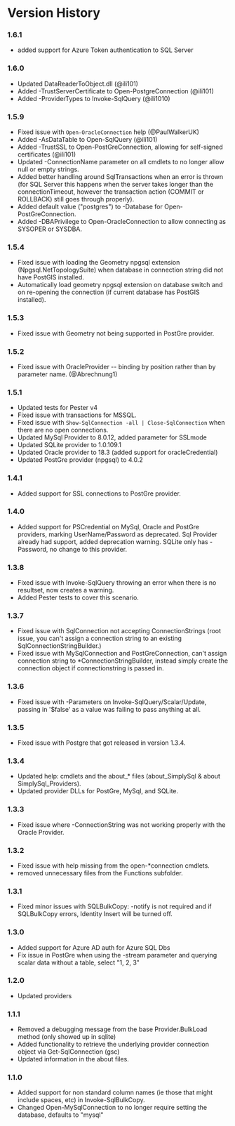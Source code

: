 # Version History

### 1.6.1

* added support for Azure Token authentication to SQL Server

### 1.6.0

* Updated DataReaderToObject.dll (@ili101)
* Added -TrustServerCertificate to Open-PostgreConnection (@ili101)
* Added -ProviderTypes to Invoke-SqlQuery (@ili1010)

### 1.5.9

* Fixed issue with `Open-OracleConnection` help (@PaulWalkerUK)
* Added -AsDataTable to Open-SqlQuery (@ili101)
* Added -TrustSSL to Open-PostGreConnection, allowing for self-signed certificates (@ili101)
* Updated -ConnectionName parameter on all cmdlets to no longer allow null or empty strings.
* Added better handling around SqlTransactions when an error is thrown (for SQL Server this happens when the server takes longer than the connectionTimeout, however the transaction action (COMMIT or ROLLBACK) still goes through properly).
* Added default value ("postgres") to -Database for Open-PostGreConnection.
* Added -DBAPrivilege to Open-OracleConnection to allow connecting as SYSOPER or SYSDBA.

### 1.5.4

* Fixed issue with loading the Geometry npgsql extension (Npgsql.NetTopologySuite) when database in connection string did not have PostGIS installed.
* Automatically load geometry npgsql extension on database switch and on re-opening the connection (if current database has PostGIS installed).

### 1.5.3

* Fixed issue with Geometry not being supported in PostGre provider.

### 1.5.2

* Fixed issue with OracleProvider -- binding by position rather than by parameter name. (@Abrechnung1)

### 1.5.1

* Updated tests for Pester v4
* Fixed issue with transactions for MSSQL.
* Fixed issue with ```Show-SqlConnection -all | Close-SqlConnection``` when there are no open connections.
* Updated MySql Provider to 8.0.12, added parameter for SSLmode
* Updated SQLite provider to 1.0.109.1
* Updated Oracle provider to 18.3 (added support for oracleCredential)
* Updated PostGre provider (npgsql) to 4.0.2

### 1.4.1

* Added support for SSL connections to PostGre provider.

### 1.4.0

* Added support for PSCredential on MySql, Oracle and PostGre providers, marking UserName/Password as deprecated.  Sql Provider already had support, added deprecation warning.  SQLite only has -Password, no change to this provider.

### 1.3.8

* Fixed issue with Invoke-SqlQuery throwing an error when there is no resultset, now creates a warning.
* Added Pester tests to cover this scenario.

### 1.3.7

* Fixed issue with SqlConnection not accepting ConnectionStrings (root issue, you can't assign a connection string to an existing SqlConnectionStringBuilder.)
* Fixed issue with MySqlConnection and PostGreConnection, can't assign connection string to *ConnectionStringBuilder, instead simply create the connection object if connectionstring is passed in.

### 1.3.6

* Fixed issue with -Parameters on Invoke-SqlQuery/Scalar/Update, passing in '$false' as a value was failing to pass anything at all.

### 1.3.5

* Fixed issue with Postgre that got released in version 1.3.4.

### 1.3.4

* Updated help: cmdlets and the about_* files (about_SimplySql & about SimplySql_Providers).
* Updated provider DLLs for PostGre, MySql, and SQLite.

### 1.3.3

* Fixed issue where -ConnectionString was not working properly with the Oracle Provider.

### 1.3.2

* Fixed issue with help missing from the open-*connection cmdlets.
* removed unnecessary files from the Functions subfolder.

### 1.3.1
* Fixed minor issues with SQLBulkCopy: -notify is not required and if SQLBulkCopy errors, Identity Insert will be turned off.

### 1.3.0

* Added support for Azure AD auth for Azure SQL Dbs
* Fix issue in PostGre when using the -stream parameter and querying scalar data without a table, select "1, 2, 3"

### 1.2.0

* Updated providers

### 1.1.1

* Removed a debugging message from the base Provider.BulkLoad method (only showed up in sqlite)
* Added functionality to retrieve the underlying provider connection object via Get-SqlConnection (gsc)
* Updated information in the about files.

### 1.1.0
* Added support for non standard column names (ie those that might include spaces, etc) in Invoke-SqlBulkCopy.
* Changed Open-MySqlConnection to no longer require setting the database, defaults to "mysql"